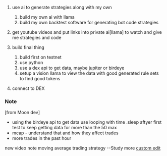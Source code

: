 1. use ai to generate strategies along with my own
	1. build my own ai with llama
	2. build my own backtest software for generating bot code strategies
2. get youtube videos and put links into private ai[llama] to watch and give me strategies and code
3. build final thing 
	1. build first on testnet
	2. use python
	3. use a dex api to get data, maybe jupiter or birdeye
	4. setup a vision llama to view the data with good generated rule sets to find good tokens 

4. connect to DEX

### **Note**
[from Moon dev]
- using the birdeye api to get data
	use looping with time .sleep aftyer first test to keep getting data for more than the 50 max
- mcap - understand that and how they affect trades
- more trades in the past hour

new video note
moving average trading strategy --Study more
[custom edit](9:00)
